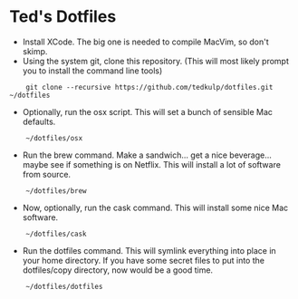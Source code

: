 # Ted's Dotfiles

* Install XCode. The big one is needed to compile MacVim, so don't skimp.
* Using the system git, clone this repository. (This will most likely prompt you
  to install the command line tools)

```
    git clone --recursive https://github.com/tedkulp/dotfiles.git ~/dotfiles
```

* Optionally, run the osx script. This will set a bunch of sensible Mac defaults.

```
    ~/dotfiles/osx
```

* Run the brew command. Make a sandwich... get a nice beverage...  maybe see if something
  is on Netflix. This will install a lot of software from source.

```
    ~/dotfiles/brew
```

* Now, optionally, run the cask command. This will install some nice Mac software.

```
    ~/dotfiles/cask
```

* Run the dotfiles command. This will symlink everything into place in your home
  directory. If you have some secret files to put into the dotfiles/copy directory,
  now would be a good time.

```
    ~/dotfiles/dotfiles
```
